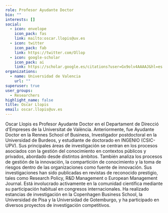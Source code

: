 ```yaml
---
role: Profesor Ayudante Doctor
bio: ""
interests: []
social:
  - icon: envelope
    icon_pack: fas
    link: mailto:oscar.llopis@uv.es
  - icon: twitter
    icon_pack: fab
    link: https://twitter.com/Ollop
  - icon: google-scholar
    icon_pack: ai
    link: https://scholar.google.es/citations?user=Gx9olv4AAAAJ&hl=es
organizations:
  - name: Universidad de Valencia
    url: ""
superuser: true
user_groups:
  - Researchers
highlight_name: false
title: Oscar Llopis
email: oscar.llopis@uv.es
---
```

<!--StartFragment-->

Oscar Llopis es Profesor Ayudante Doctor en el Departament de Direcció d'Empreses de la Universitat de València. Anteriormente, fue Ayudante Doctor en la Rennes School of Business, Investigador postdoctoral en la Universidad de Burdeos, y estudiante de doctorado en INGENIO (CSIC-UPV). Sus principales áreas de investigación se centran en los procesos asociados con la gestión del conocimiento en contextos públicos y privados, abordado desde distintos ámbitos. También analiza los procesos de gestión de la innovación, la compartición de conocimiento y la toma de riesgos dentro de las organizaciones como fuente de innovación. Sus investigaciones han sido publicadas en revistas de reconocido prestigio, tales como Research Policy, R&D Management o European Management Journal. Está involucrado activamente en la comunidad científica mediante su participación habitual en congresos internacionales. Ha realizado estancias de investigación en la Copenhagen Business School, la Universidad de Pisa y la Universidad de Gotemburgo, y ha participado en diversos proyectos de investigación competitivos.

<!--EndFragment-->